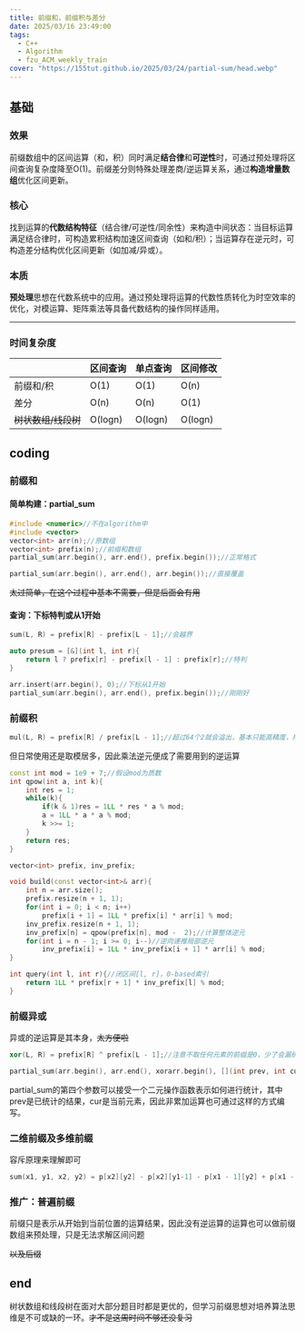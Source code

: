 ```yaml
---
title: 前缀和，前缀积与差分
date: 2025/03/16 23:49:00
tags:
  - C++
  - Algorithm
  - fzu_ACM_weekly_train
cover: "https://155tut.github.io/2025/03/24/partial-sum/head.webp"
---
```

## 基础

### 效果

前缀数组中的区间运算（和，积）同时满足**结合律**和**可逆性**时，可通过预处理将区间查询复杂度降至O(1)。前缀差分则特殊处理差商/逆运算关系，通过**构造增量数组**优化区间更新。

### 核心

找到运算的**代数结构特征**（结合律/可逆性/同余性）来构造中间状态：当目标运算满足结合律时，可构造累积结构加速区间查询（如和/积）；当运算存在逆元时，可构造差分结构优化区间更新（如加减/异或）。

### 本质

**预处理**思想在代数系统中的应用。通过预处理将运算的代数性质转化为时空效率的优化，对模运算、矩阵乘法等具备代数结构的操作同样适用。

------

### 时间复杂度

|                     | 区间查询 | 单点查询 | 区间修改 |
| ------------------- | -------- | -------- | -------- |
| 前缀和/积           | O(1)     | O(1)     | O(n)     |
| 差分                | O(n)     | O(n)     | O(1)     |
| ~~树状数组/线段树~~ | O(logn)  | O(logn)  | O(logn)  |

## coding

### 前缀和

#### 简单构建：partial_sum

```c++
#include <numeric>//不在algorithm中
#include <vector>
vector<int> arr(n);//原数组
vector<int> prefix(n);//前缀和数组
partial_sum(arr.begin(), arr.end(), prefix.begin());//正常格式

partial_sum(arr.begin(), arr.end(), arr.begin());//直接覆盖
```

~~太过简单，在这个过程中基本不需要，但是后面会有用~~

#### 查询：下标特判或从1开始

```c++
sum(L, R) = prefix[R] - prefix[L - 1];//会越界

auto presum = [&](int l, int r){
    return l ? prefix[r] - prefix[l - 1] : prefix[r];//特判
}

arr.insert(arr.begin(), 0);//下标从1开始
partial_sum(arr.begin(), arr.end(), prefix.begin());//刚刚好
```

### 前缀积

```c++
mul(L, R) = prefix[R] / prefix[L - 1];//超过64个2就会溢出，基本只能高精度，用处不大
```

但日常使用还是取模居多，因此乘法逆元便成了需要用到的逆运算

```c++
const int mod = 1e9 + 7;//假设mod为质数
int qpow(int a, int k){
    int res = 1;
    while(k){
        if(k & 1)res = 1LL * res * a % mod;
        a = 1LL * a * a % mod;
        k >>= 1;
    }
    return res;
}

vector<int> prefix, inv_prefix;

void build(const vector<int>& arr){
    int n = arr.size();
    prefix.resize(n + 1, 1);
    for(int i = 0; i < n; i++) 
        prefix[i + 1] = 1LL * prefix[i] * arr[i] % mod;
    inv_prefix.resize(n + 1, 1);
    inv_prefix[n] = qpow(prefix[n], mod -  2);//计算整体逆元
    for(int i = n - 1; i >= 0; i--)//逆向递推局部逆元
        inv_prefix[i] = 1LL * inv_prefix[i + 1] * arr[i] % mod;
}

int query(int l, int r){//闭区间[l, r]，0-based索引
    return 1LL * prefix[r + 1] * inv_prefix[l] % mod;
}
```

### 前缀异或

异或的逆运算是其本身，~~太方便啦~~

```c++
xor(L, R) = prefix[R] ^ prefix[L - 1];//注意不取任何元素的前缀是0，少了会漏统计

partial_sum(arr.begin(), arr.end(), xorarr.begin(), [](int prev, int cur){return prev ^ cur;});
```

partial_sum的第四个参数可以接受一个二元操作函数表示如何进行统计，其中prev是已统计的结果，cur是当前元素，因此非累加运算也可通过这样的方式编写。

### 二维前缀及多维前缀

容斥原理来理解即可

```c++
sum(x1, y1, x2, y2) = p[x2][y2] - p[x2][y1-1] - p[x1 - 1][y2] + p[x1 - 1][y1 - 1];
```

### 推广：普遍前缀

前缀只是表示从开始到当前位置的运算结果，因此没有逆运算的运算也可以做前缀数组来预处理，只是无法求解区间问题

~~以及后缀~~

## end

树状数组和线段树在面对大部分题目时都是更优的，但学习前缀思想对培养算法思维是不可或缺的一环。~~才不是这周时间不够还没复习~~
